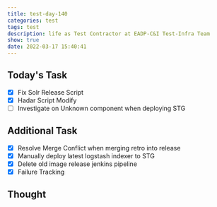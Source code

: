 ```yaml
---
title: test-day-140
categories: test
tags: test
description: life as Test Contractor at EADP-C&I Test-Infra Team
show: true
date: 2022-03-17 15:40:41
---
```

## Today's Task
- [x] Fix Solr Release Script
- [x] Hadar Script Modify
- [ ] Investigate on Unknown component when deploying STG

## Additional Task 
- [x] Resolve Merge Conflict when merging retro into release
- [x] Manually deploy latest logstash indexer to STG
- [x] Delete old image release jenkins pipeline
- [x] Failure Tracking

## Thought

